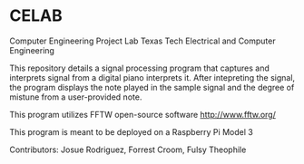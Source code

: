 # CELAB

Computer Engineering Project Lab
Texas Tech Electrical and Computer Engineering

This repository details a signal processing program that captures and interprets signal from a digital piano interprets it.
After intepreting the signal, the program displays the note played in the sample signal and the degree of mistune from a user-provided note.

This program utilizes FFTW open-source software http://www.fftw.org/

This program is meant to be deployed on a Raspberry Pi Model 3

Contributors:
Josue Rodriguez,
Forrest Croom,
Fulsy Theophile
